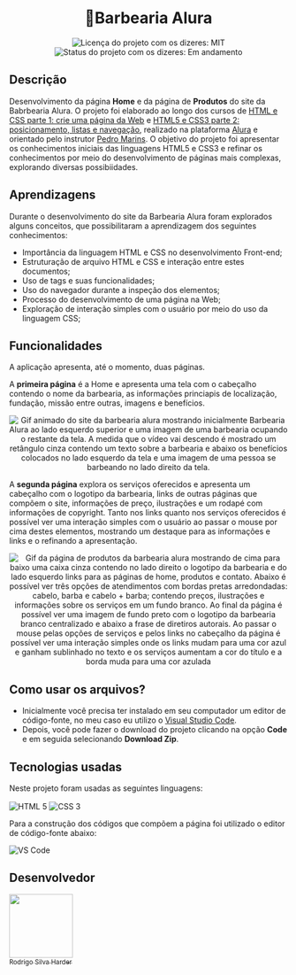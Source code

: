 <h1 align="center">💈Barbearia Alura</h1>

<div>
  <p align="center">
    <img alt="Licença do projeto com os dizeres: MIT" src="https://img.shields.io/github/license/RodrigoHarder/Barbearia-Alura.svg">
    <img alt="Status do projeto com os dizeres: Em andamento" src="https://img.shields.io/static/v1?label=Status&message=Em andamento &color=orange">
  </p>
</div>

## **Descrição**

Desenvolvimento da página **Home** e da página de **Produtos** do site da Babrbearia Alura. O projeto foi elaborado ao longo dos cursos de [HTML e CSS parte 1: crie uma página da Web](https://cursos.alura.com.br/course/html5-css3-primeiros-passos) e [HTML5 e CSS3 parte 2: posicionamento, listas e navegação](https://cursos.alura.com.br/course/html5-css3-posicionamento-listas-navegacao), realizado na plataforma [Alura](https://www.alura.com.br/) e orientado pelo instrutor [Pedro Marins](https://www.linkedin.com/in/pedromarins/). O objetivo do projeto foi apresentar os conhecimentos iniciais das linguagens HTML5 e CSS3 e refinar os conhecimentos por meio do desenvolvimento de páginas mais complexas, explorando diversas possibiidades.

## **Aprendizagens** 

Durante o desenvolvimento do site da Barbearia Alura foram explorados alguns conceitos, que possibilitaram a aprendizagem dos seguintes conhecimentos:

- Importância da linguagem HTML e CSS no desenvolvimento Front-end;
- Estruturação de arquivo HTML e CSS e interação entre estes documentos;
- Uso de tags e suas funcionalidades;
- Uso do navegador durante a inspeção dos elementos;
- Processo do desenvolvimento de uma página na Web;
- Exploração de interação simples com o usuário por meio do uso da linguagem CSS;

## **Funcionalidades**

<p>A aplicação apresenta, até o momento, duas páginas.</p>
<p>A <strong>primeira página</strong> é a Home e apresenta uma tela com o cabeçalho contendo o nome da barbearia, as informações princiapis de localização, fundação, missão entre outras, imagens e benefícios.</p>

 <p align="center">
  <img src="imagens/video_barbearia.gif" alt= "Gif animado do site da barbearia alura mostrando inicialmente Barbearia Alura ao lado esquerdo superior e uma imagem de uma barbearia ocupando o restante da tela. A medida que o vídeo vai descendo é mostrado um retângulo cinza contendo um texto sobre a barbearia e abaixo os benefícios colocados no lado esquerdo da tela e uma imagem de uma pessoa se barbeando no lado direito da tela." />
</p>

<p>A <strong>segunda página</strong> explora os serviços oferecidos e apresenta um cabeçalho com o logotipo da barbearia, links de outras páginas que compõem o site, informações de preço, ilustrações e um rodapé com informações de copyright. Tanto nos links quanto nos serviços oferecidos é possível ver uma interação simples com o usuário ao passar o mouse por cima destes elementos, mostrando um destaque para as informações e links e o refinando a apresentação. <p/>

 <p align="center">
  <img src="imagens/video_produtos.gif" alt= "Gif da página de produtos da barbearia alura mostrando de cima para baixo uma caixa cinza contendo no lado direito o logotipo da barbearia e do lado esquerdo links para as páginas de home, produtos e contato. Abaixo é possível ver três opções de atendimentos com bordas pretas arredondadas: cabelo, barba e cabelo + barba; contendo preços, ilustrações e informações sobre os serviços em um fundo branco. Ao final da página é possível ver uma imagem de fundo preto com o logotipo da barbearia branco centralizado e abaixo a frase de diretiros autorais. Ao passar o mouse pelas opções de serviços e pelos links no cabeçalho da página é possível ver uma interação simples onde os links mudam para uma cor azul e ganham sublinhado no texto e os serviços aumentam a cor do título e a borda muda para uma cor azulada" />
</p>

## **Como usar os arquivos?**

- Inicialmente você precisa ter instalado em seu computador um editor de código-fonte, no meu caso eu utilizo o [Visual Studio Code](https://code.visualstudio.com/download). 
- Depois, você pode fazer o download do projeto clicando na opção **Code** e em seguida selecionando **Download Zip**.

## **Tecnologias usadas**

Neste projeto foram usadas as seguintes linguagens:

<p>
 <img align="center" alt="HTML 5" src="https://img.shields.io/badge/HTML5-E34F26?style=for-the-badge&logo=html5&logoColor=white"> 
 <img align="center" alt="CSS 3" src="https://img.shields.io/badge/CSS3-1572B6?style=for-the-badge&logo=css3&logoColor=white">
</p>

Para a construção dos códigos que compõem a página foi utilizado o editor de código-fonte abaixo:

<img align="center" alt="VS Code" src="https://img.shields.io/badge/Visual_Studio-5C2D91?style=for-the-badge&logo=visual%20studio&logoColor=white">

## Desenvolvedor

[<img src="https://avatars.githubusercontent.com/u/114362538?v=4" width=115><br><sub>Rodrigo Silva Harder</sub>](https://github.com/RodrigoHarder)

